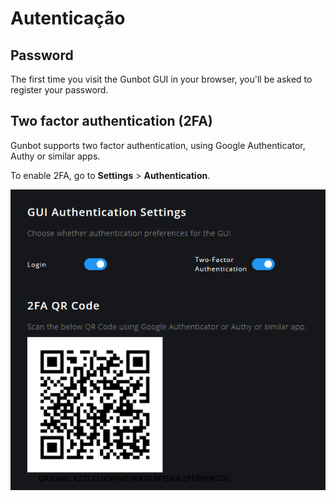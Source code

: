 # Autenticação

## Password

The first time you visit the Gunbot GUI in your browser, you'll be asked to register your password.

## Two factor authentication \(2FA\)

Gunbot supports two factor authentication, using Google Authenticator, Authy or similar apps.

To enable 2FA, go to **Settings** &gt; **Authentication**.

![Do not scan the image above, instead use the unique QR code generated in Gunbot.](../.gitbook/assets/image-18%20%281%29.png)


